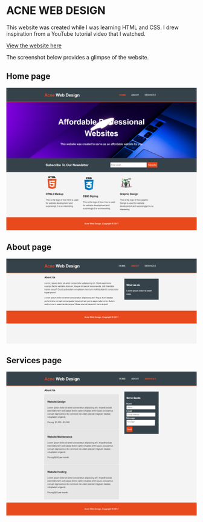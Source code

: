 # ACNE WEB DESIGN

This website was created while I was learning HTML and CSS. I drew inspiration
from a YouTube tutorial video that I watched.

[View the website here](https://mini-website-projects.netlify.app/acne%20website%20pratice/)

The screenshot below provides a glimpse of the website.

## Home page

![Screenshot of the website](./images/home-page-screenshot.png)

## About page

![Screenshot of the website](./images/about-page-screenshot.png)

## Services page

![Screenshot of the website](./images/services-page-screenshot.png)
